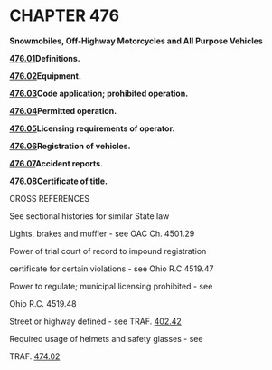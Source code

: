 CHAPTER 476
===========

**Snowmobiles, Off-Highway Motorcycles and All Purpose Vehicles**

[**476.01**](2852e0c8.html)**Definitions.**

[**476.02**](285d45eb.html)**Equipment.**

[**476.03**](2869b814.html)**Code application; prohibited operation.**

[**476.04**](28764ec0.html)**Permitted operation.**

[**476.05**](287eef8f.html)**Licensing requirements of operator.**

[**476.06**](2885c458.html)**Registration of vehicles.**

[**476.07**](288aa4c4.html)**Accident reports.**

[**476.08**](2890b3b9.html)**Certificate of title.**

CROSS REFERENCES

See sectional histories for similar State law

Lights, brakes and muffler - see OAC Ch. 4501.29

Power of trial court of record to impound registration

certificate for certain violations - see Ohio R.C 4519.47

Power to regulate; municipal licensing prohibited - see

Ohio R.C. 4519.48

Street or highway defined - see TRAF. [402.42](1c57fe7a.html)

Required usage of helmets and safety glasses - see

TRAF. [474.02](27a50c7b.html)
